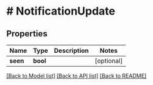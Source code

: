# # NotificationUpdate

## Properties

Name | Type | Description | Notes
------------ | ------------- | ------------- | -------------
**seen** | **bool** |  | [optional]

[[Back to Model list]](../../README.md#models) [[Back to API list]](../../README.md#endpoints) [[Back to README]](../../README.md)
